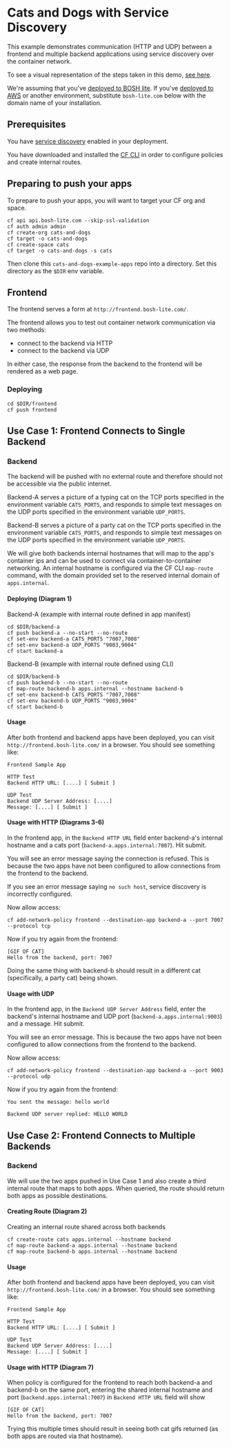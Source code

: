 # Cats and Dogs with Service Discovery

This example demonstrates communication (HTTP and UDP) between a frontend and multiple backend applications using service discovery over the container network.

To see a visual representation of the steps taken in this demo, [see here](diagrams/diagrams.md).

We're assuming that you've [deployed to BOSH lite](https://github.com/cloudfoundry/cf-deployment).
If you've [deployed to AWS](https://github.com/cloudfoundry/cf-deployment) or another environment,
substitute `bosh-lite.com` below with the domain name of your installation.


## Prerequisites
You have [service discovery](https://github.com/cloudfoundry/cf-app-sd-release) enabled in your deployment.

You have downloaded and installed the [CF CLI](https://github.com/cloudfoundry/cli)
in order to configure policies and create internal routes.

## Preparing to push your apps
To prepare to push your apps, you will want to target your CF org and space.
```
cf api api.bosh-lite.com --skip-ssl-validation
cf auth admin admin
cf create-org cats-and-dogs
cf target -o cats-and-dogs
cf create-space cats
cf target -o cats-and-dogs -s cats
```

Then clone this `cats-and-dogs-example-apps` repo into a directory. Set this directory as the `$DIR` env variable.

## Frontend
The frontend serves a form at `http://frontend.bosh-lite.com/`.

The frontend allows you to test out container network communication via two methods:

- connect to the backend via HTTP
- connect to the backend via UDP

In either case, the response from the backend to the frontend will be rendered as a web page.


### Deploying
```
cd $DIR/frontend
cf push frontend
```

## Use Case 1: Frontend Connects to Single Backend
### Backend
The backend will be pushed with no external route and therefore should not be accessible via the public internet.

Backend-A serves a picture of a typing cat on the TCP ports specified in the environment variable `CATS_PORTS`,
and responds to simple text messages on the UDP ports specified in the environment variable `UDP_PORTS`.

Backend-B serves a picture of a party cat on the TCP ports specified in the environment variable `CATS_PORTS`,
and responds to simple text messages on the UDP ports specified in the environment variable `UDP_PORTS`.

We will give both backends internal hostnames that will map to the app's container ips and can be used to connect
via container-to-container networking. An internal hostname is configured via the CF CLI `map-route` command, with
the domain provided set to the reserved internal domain of `apps.internal`.

#### Deploying (Diagram 1)
Backend-A (example with internal route defined in app manifest)
```
cd $DIR/backend-a
cf push backend-a --no-start --no-route
cf set-env backend-a CATS_PORTS "7007,7008"
cf set-env backend-a UDP_PORTS "9003,9004"
cf start backend-a
```

Backend-B (example with internal route defined using CLI)
```
cd $DIR/backend-b
cf push backend-b --no-start --no-route
cf map-route backend-b apps.internal --hostname backend-b
cf set-env backend-b CATS_PORTS "7007,7008"
cf set-env backend-b UDP_PORTS "9003,9004"
cf start backend-b
```

#### Usage

After both frontend and backend apps have been deployed, you can visit `http://frontend.bosh-lite.com/`
in a browser. You should see something like:

```
Frontend Sample App

HTTP Test
Backend HTTP URL: [....] [ Submit ]

UDP Test
Backend UDP Server Address: [....]
Message: [....] [ Submit ]
```


#### Usage with HTTP (Diagrams 3-6)

In the frontend app, in the `Backend HTTP URL` field enter backend-a's internal hostname and a cats port (`backend-a.apps.internal:7007`).
Hit submit.

You will see an error message saying the connection is refused. This is because the two apps have not been
configured to allow connections from the frontend to the backend.

If you see an error message saying `no such host`, service discovery is incorrectly configured.

Now allow access:

```
cf add-network-policy frontend --destination-app backend-a --port 7007 --protocol tcp
```

Now if you try again from the frontend:

```
[GIF OF CAT]
Hello from the backend, port: 7007
```

Doing the same thing with backend-b should result in a different cat (specifically, a party cat) being shown.

#### Usage with UDP

In the frontend app, in the `Backend UDP Server Address` field, enter the backend's internal hostname and UDP port
(`backend-a.apps.internal:9003`) and a message. Hit submit.

You will see an error message. This is because the two apps have not been
configured to allow connections from the frontend to the backend.

Now allow access:

```
cf add-network-policy frontend --destination-app backend-a --port 9003 --protocol udp
```

Now if you try again from the frontend:

```
You sent the message: hello world

Backend UDP server replied: HELLO WORLD
```

## Use Case 2: Frontend Connects to Multiple Backends
### Backend
We will use the two apps pushed in Use Case 1 and also create a third internal route that maps to both apps. When queried, the route should return both apps
as possible destinations.

#### Creating Route (Diagram 2)
Creating an internal route shared across both backends
```
cf create-route cats apps.internal --hostname backend
cf map-route backend-a apps.internal --hostname backend
cf map-route backend-b apps.internal --hostname backend
```

#### Usage

After both frontend and backend apps have been deployed, you can visit `http://frontend.bosh-lite.com/`
in a browser. You should see something like:

```
Frontend Sample App

HTTP Test
Backend HTTP URL: [....] [ Submit ]

UDP Test
Backend UDP Server Address: [....]
Message: [....] [ Submit ]
```


#### Usage with HTTP (Diagram 7)
When policy is configured for the frontend to reach both backend-a and backend-b on the same port, entering
the shared internal hostname and port (`backend.apps.internal:7007`) in `Backend HTTP URL` field will show
```
[GIF OF CAT]
Hello from the backend, port: 7007
```

Trying this multiple times should result in seeing both cat gifs returned (as both apps are routed via that hostname).
